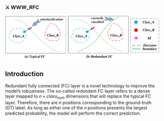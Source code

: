 ### ⚔️ WWW_RFC

![avatar](./overview/rfc.png)

## Introduction

Redundant fully connected (FC) layer is a novel technology to improve the model’s robustness. The so-called redundant FC layer refers to a dense layer mapped to $n \times class_{num}$ dimensions that will replace the typical FC layer. Therefore, there are $n$ positions corresponding to the ground-truth (GT) label. As long as either one of the 𝑛 positions presents the largest predicted probability, the model will perform the correct prediction. 
